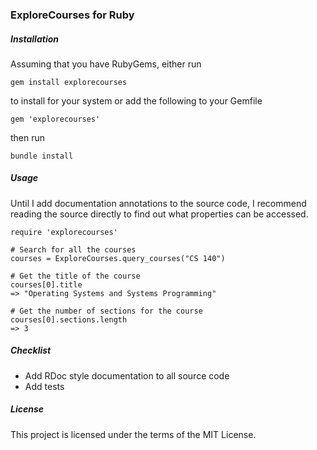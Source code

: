 ### ExploreCourses for Ruby

##### Installation

Assuming that you have RubyGems, either run

	gem install explorecourses
	
to install for your system or add the following to your Gemfile

	gem 'explorecourses'
	
then run
	
	bundle install
	
##### Usage

Until I add documentation annotations to the source code, I recommend reading the source directly to find out what properties can be accessed.

	require 'explorecourses'
	
	# Search for all the courses
	courses = ExploreCourses.query_courses("CS 140")
	
	# Get the title of the course
	courses[0].title
	=> "Operating Systems and Systems Programming"
	
	# Get the number of sections for the course
	courses[0].sections.length
	=> 3

##### Checklist

* Add RDoc style documentation to all source code
* Add tests

##### License

This project is licensed under the terms of the MIT License.
